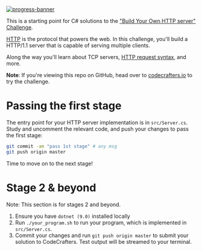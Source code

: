 [![progress-banner](https://backend.codecrafters.io/progress/http-server/cbc19cde-5d2f-41a5-b1fd-34e8f3fb2b43)](https://app.codecrafters.io/users/codecrafters-bot?r=2qF)

This is a starting point for C# solutions to the
["Build Your Own HTTP server" Challenge](https://app.codecrafters.io/courses/http-server/overview).

[HTTP](https://en.wikipedia.org/wiki/Hypertext_Transfer_Protocol) is the
protocol that powers the web. In this challenge, you'll build a HTTP/1.1 server
that is capable of serving multiple clients.

Along the way you'll learn about TCP servers,
[HTTP request syntax](https://www.w3.org/Protocols/rfc2616/rfc2616-sec5.html),
and more.

**Note**: If you're viewing this repo on GitHub, head over to
[codecrafters.io](https://codecrafters.io) to try the challenge.

# Passing the first stage

The entry point for your HTTP server implementation is in `src/Server.cs`. Study
and uncomment the relevant code, and push your changes to pass the first stage:

```sh
git commit -am "pass 1st stage" # any msg
git push origin master
```

Time to move on to the next stage!

# Stage 2 & beyond

Note: This section is for stages 2 and beyond.

1. Ensure you have `dotnet (9.0)` installed locally
1. Run `./your_program.sh` to run your program, which is implemented in
   `src/Server.cs`.
1. Commit your changes and run `git push origin master` to submit your solution
   to CodeCrafters. Test output will be streamed to your terminal.
